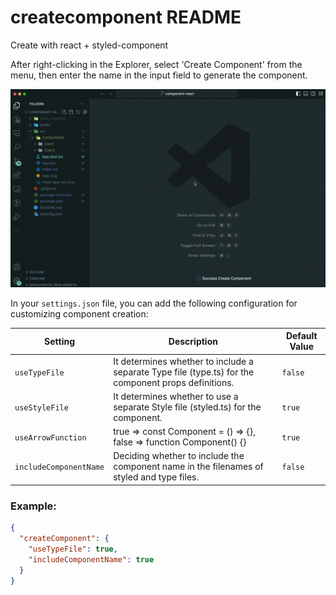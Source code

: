 # createcomponent README

Create with react + styled-component

After right-clicking in the Explorer, select 'Create Component' from the menu, then enter the name in the input field to generate the component.

![gif import failed](https://github.com/kimjh0813/create-component/blob/main/public/react-create-component.gif?raw=true)

In your `settings.json` file, you can add the following configuration for customizing component creation:

| Setting                | Description                                                                                          | Default Value |
| ---------------------- | ---------------------------------------------------------------------------------------------------- | ------------- |
| `useTypeFile`          | It determines whether to include a separate Type file (type.ts) for the component props definitions. | `false`       |
| `useStyleFile`         | It determines whether to use a separate Style file (styled.ts) for the component.                    | `true`        |
| `useArrowFunction`     | true => const Component = () => {}, false => function Component() {}                                 | `true`        |
| `includeComponentName` | Deciding whether to include the component name in the filenames of styled and type files.            | `false`       |

### Example:

```json
{
  "createComponent": {
    "useTypeFile": true,
    "includeComponentName": true
  }
}
```
